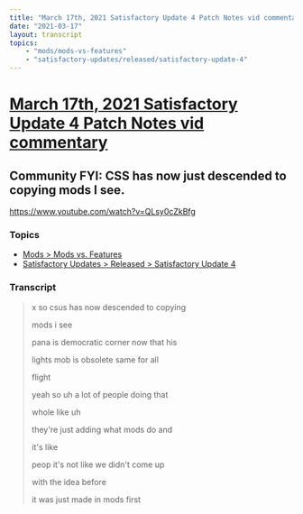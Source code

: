 ```yaml
---
title: "March 17th, 2021 Satisfactory Update 4 Patch Notes vid commentary Community FYI: CSS has now just descended to copying mods I see."
date: "2021-03-17"
layout: transcript
topics:
    - "mods/mods-vs-features"
    - "satisfactory-updates/released/satisfactory-update-4"
---
```

# [March 17th, 2021 Satisfactory Update 4 Patch Notes vid commentary](../2021-03-17.md)
## Community FYI: CSS has now just descended to copying mods I see.
https://www.youtube.com/watch?v=QLsy0cZkBfg

### Topics
* [Mods > Mods vs. Features](../topics/mods/mods-vs-features.md)
* [Satisfactory Updates > Released > Satisfactory Update 4](../topics/satisfactory-updates/released/satisfactory-update-4.md)

### Transcript

> x so csus has now descended to copying
>
> mods i see
>
> pana is democratic corner now that his
>
> lights mob is obsolete same for all
>
> flight
>
> yeah so uh a lot of people doing that
>
> whole like uh
>
> they're just adding what mods do and
>
> it's like
>
> peop it's not like we didn't come up
>
> with the idea before
>
> it was just made in mods first
